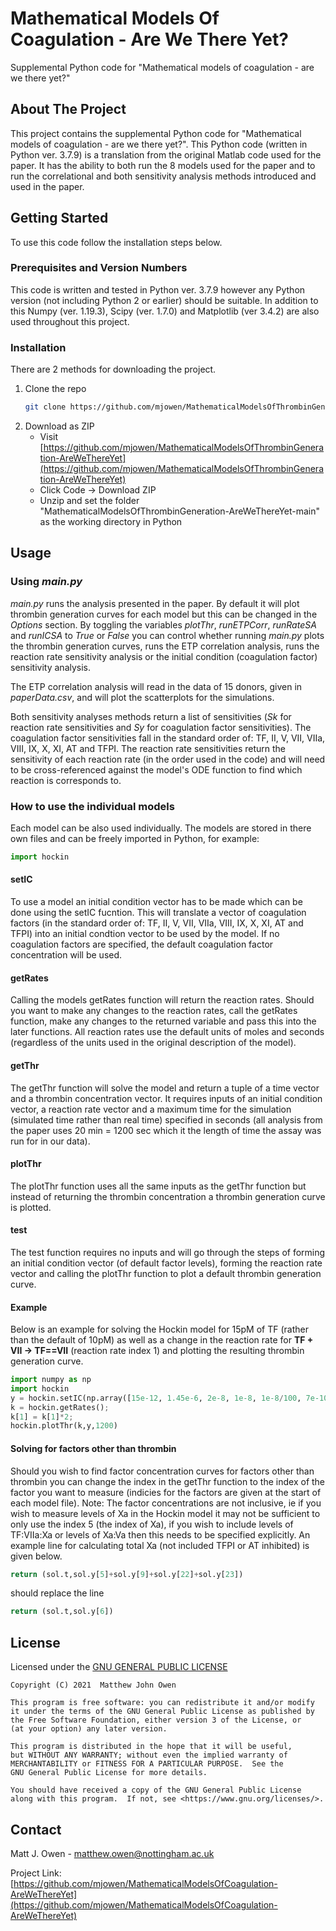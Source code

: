 # Mathematical Models Of Coagulation - Are We There Yet?
 Supplemental Python code for "Mathematical models of coagulation - are we there yet?"


<!-- ABOUT THE PROJECT -->
## About The Project
This project contains the supplemental Python code for "Mathematical models of coagulation - are we there yet?". This Python code (written in Python ver. 3.7.9) is a translation from the original Matlab code used for the paper. It has the ability to both run the 8 models used for the paper and to run the correlational and both sensitivity analysis methods introduced and used in the paper.



<!-- GETTING STARTED -->
## Getting Started
To use this code follow the installation steps below.

### Prerequisites and Version Numbers
This code is written and tested in Python ver. 3.7.9 however any Python version (not including Python 2 or earlier) should be suitable. In addition to this Numpy (ver. 1.19.3), Scipy (ver. 1.7.0) and Matplotlib (ver 3.4.2) are also used throughout this project.

### Installation
There are 2 methods for downloading the project.
1. Clone the repo
   ```sh
   git clone https://github.com/mjowen/MathematicalModelsOfThrombinGeneration-AreWeThereYet.git
   ```
2. Download as ZIP
    - Visit [https://github.com/mjowen/MathematicalModelsOfThrombinGeneration-AreWeThereYet](https://github.com/mjowen/MathematicalModelsOfThrombinGeneration-AreWeThereYet)
    - Click Code -> Download ZIP
    - Unzip and set the folder "MathematicalModelsOfThrombinGeneration-AreWeThereYet-main" as the working directory in Python


<!-- USAGE EXAMPLES -->
## Usage
### Using *main.py*
*main.py* runs the analysis presented in the paper. By default it will plot thrombin generation curves for each model but this can be changed in the *Options* section. By toggling the variables *plotThr*, *runETPCorr*, *runRateSA* and *runICSA* to *True* or *False* you can control whether running *main.py* plots the thrombin generation curves, runs the ETP correlation analysis, runs the reaction rate sensitivity analysis or the initial condition (coagulation factor) sensitivity analysis. 

The ETP correlation analysis will read in the data of 15 donors, given in *paperData.csv*, and will plot the scatterplots for the simulations.

Both sensitivity analyses methods return a list of sensitivities (*Sk* for reaction rate sensitivities and *Sy* for coagulation factor sensitivities). The coagulation factor sensitivities fall in the standard order of: TF, II, V, VII, VIIa, VIII, IX, X, XI, AT and TFPI. The reaction rate sensitivities return the sensitivity of each reaction rate (in the order used in the code) and will need to be cross-referenced against the model's ODE function to find which reaction is corresponds to.

### How to use the individual models
Each model can be also used individually. The models are stored in there own files and can be freely imported in Python, for example:
```python
import hockin
```
#### setIC
To use a model an initial condition vector has to be made which can be done using the setIC fucntion. This will translate a vector of coagulation factors (in the standard order of: TF, II, V, VII, VIIa, VIII, IX, X, XI, AT and TFPI) into an initial condtion vector to be used by the model. If no coagulation factors are specified, the default coagulation factor concentration will be used. 

#### getRates
Calling the models getRates function will return the reaction rates. Should you want to make any changes to the reaction rates, call the getRates function, make any changes to the returned variable and pass this into the later functions. All reaction rates use the default units of moles and seconds (regardless of the units used in the original description of the model).

#### getThr
The getThr function will solve the model and return a tuple of a time vector and a thrombin concentration vector. It requires inputs of an initial condition vector, a reaction rate vector and a maximum time for the simulation (simulated time rather than real time) specified in seconds (all analysis from the paper uses 20 min = 1200 sec which it the length of time the assay was run for in our data).

#### plotThr
The plotThr function uses all the same inputs as the getThr function but instead of returning the thrombin concentration a thrombin generation curve is plotted.

#### test
The test function requires no inputs and will go through the steps of forming an initial condition vector (of default factor levels), forming the reaction rate vector and calling the plotThr function to plot a default thrombin generation curve.

#### Example
Below is an example for solving the Hockin model for 15pM of TF (rather than the default of 10pM) as well as a change in the reaction rate for **TF + VII -> TF==VII** (reaction rate index 1) and plotting the resulting thrombin generation curve.
```python
import numpy as np
import hockin
y = hockin.setIC(np.array([15e-12, 1.45e-6, 2e-8, 1e-8, 1e-8/100, 7e-10, 9e-8, 1.6e-7, 3e-8, 3.45e-6, 2.5e-9]));
k = hockin.getRates();
k[1] = k[1]*2;
hockin.plotThr(k,y,1200)
```

#### Solving for factors other than thrombin
Should you wish to find factor concentration curves for factors other than thrombin you can change the index in the getThr function to the index of the factor you want to measure (indicies for the factors are given at the start of each model file). Note: The factor concentrations are not inclusive, ie if you wish to measure levels of Xa in the Hockin model it may not be sufficient to only use the index 5 (the index of Xa), if you wish to include levels of TF:VIIa:Xa or levels of Xa:Va then this needs to be specified explicitly. An example line for calculating total Xa (not included TFPI or AT inhibited) is given below.
```python
return (sol.t,sol.y[5]+sol.y[9]+sol.y[22]+sol.y[23])
```
should replace the line
```python
return (sol.t,sol.y[6])
```

<!-- LICENSE -->
## License
Licensed under the [GNU GENERAL PUBLIC LICENSE](LICENSE)
    
    Copyright (C) 2021  Matthew John Owen
    
    This program is free software: you can redistribute it and/or modify
    it under the terms of the GNU General Public License as published by
    the Free Software Foundation, either version 3 of the License, or
    (at your option) any later version.

    This program is distributed in the hope that it will be useful,
    but WITHOUT ANY WARRANTY; without even the implied warranty of
    MERCHANTABILITY or FITNESS FOR A PARTICULAR PURPOSE.  See the
    GNU General Public License for more details.

    You should have received a copy of the GNU General Public License
    along with this program.  If not, see <https://www.gnu.org/licenses/>.
    


<!-- CONTACT -->
## Contact

Matt J. Owen - matthew.owen@nottingham.ac.uk

Project Link: [https://github.com/mjowen/MathematicalModelsOfCoagulation-AreWeThereYet](https://github.com/mjowen/MathematicalModelsOfCoagulation-AreWeThereYet)

